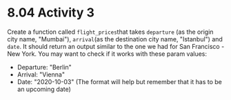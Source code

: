 # 8.04 Activity 3

Create a function called `flight_prices`that takes `departure` (as the origin city name, "Mumbai"), `arrival`(as the destination city name, "Istanbul") and `date`. It should return an output similar to the one we had for San Francisco - New York. You may want to check if it works with these param values:

- Departure: "Berlin"
- Arrival: "Vienna"
- Date: "2020-10-03" (The format will help but remember that it has to be an upcoming date)
